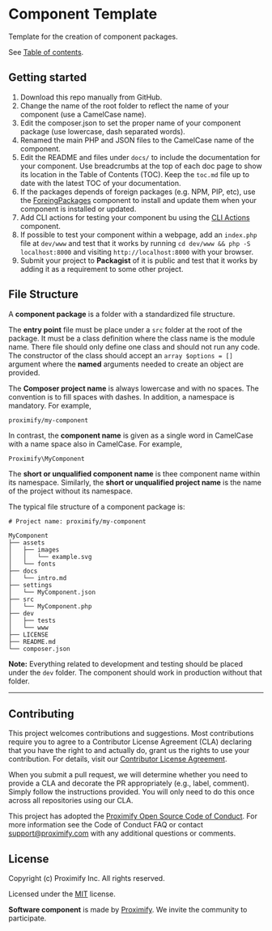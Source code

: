 # Component Template

Template for the creation of component packages.

See [Table of contents](docs/toc.md).

## Getting started

1. Download this repo manually from GitHub.
1. Change the name of the root folder to reflect the name of your component (use a CamelCase name).
1. Edit the composer.json to set the proper name of your component package (use lowercase, dash separated words).
1. Renamed the main PHP and JSON files to the CamelCase name of the component.
1. Edit the README and files under `docs/` to include the documentation for your component. Use breadcrumbs at the top of each doc page to show its location in the Table of Contents (TOC). Keep the `toc.md` file up to date with the latest TOC of your documentation.
1. If the packages depends of foreign packages (e.g. NPM, PIP, etc), use the [ForeingPackages](https://packagist.org/packages/proximify/foreign-packages) component to install and update them when your component is installed or updated.
1. Add CLI actions for testing your component bu using the [CLI Actions](https://packagist.org/packages/proximify/cli-actions) component.
1. If possible to test your component within a webpage, add an `index.php` file at `dev/www` and test that it works by running `cd dev/www && php -S localhost:8000` and visiting `http://localhost:8000` with your browser.
1. Submit your project to **Packagist** of it is public and test that it works by adding it as a requirement to some other project.

## File Structure

A **component package** is a folder with a standardized file structure.

The **entry point** file must be place under a `src` folder at the root of the package. It must be a class definition where the class name is the module name. There file should only define one class and should not run any code. The constructor of the class should accept an `array $options = []` argument where the **named** arguments needed to create an object are provided.

The **Composer project name** is always lowercase and with no spaces. The convention is to fill spaces with dashes. In addition, a namespace is mandatory. For example,

    proximify/my-component

In contrast, the **component name** is given as a single word in CamelCase with a name space also in CamelCase. For example,

    Proximify\MyComponent

The **short or unqualified component name** is thee component name within its namespace. Similarly, the **short or unqualified project name** is the name of the project without its namespace.

The typical file structure of a component package is:

```
# Project name: proximify/my-component

MyComponent
├── assets
│   ├── images
│   │   └── example.svg
│   └── fonts
├── docs
│   └── intro.md
├── settings
│   └── MyComponent.json
├── src
│   └── MyComponent.php
├── dev
│   ├── tests
│   └── www
├── LICENSE
├── README.md
└── composer.json
```

**Note:** Everything related to development and testing should be placed under the `dev` folder. The component should work in production without that folder.

---

## Contributing

This project welcomes contributions and suggestions. Most contributions require you to agree to a Contributor License Agreement (CLA) declaring that you have the right to and actually do, grant us the rights to use your contribution. For details, visit our [Contributor License Agreement](https://github.com/Proximify/community/blob/master/docs/proximify-contribution-license-agreement.pdf).

When you submit a pull request, we will determine whether you need to provide a CLA and decorate the PR appropriately (e.g., label, comment). Simply follow the instructions provided. You will only need to do this once across all repositories using our CLA.

This project has adopted the [Proximify Open Source Code of Conduct](https://github.com/Proximify/community/blob/master/docs/code_of_conduct.md). For more information see the Code of Conduct FAQ or contact support@proximify.com with any additional questions or comments.

## License

Copyright (c) Proximify Inc. All rights reserved.

Licensed under the [MIT](https://opensource.org/licenses/MIT) license.

**Software component** is made by [Proximify](https://proximify.com). We invite the community to participate.
